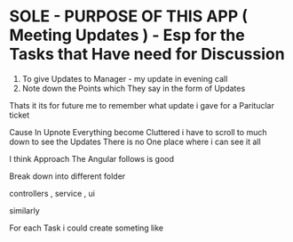 
# SOLE - PURPOSE OF THIS APP ( Meeting Updates ) - Esp for the Tasks that Have need for Discussion


1. To give Updates to Manager - my update in evening call
2. Note down the Points which They say in the form of Updates 



Thats it its for future me to remember what update i gave for a Parituclar ticket


Cause In Upnote Everything become Cluttered 
i have to scroll to much down to see the Updates There is no  One place where i can see it all



I think Approach The  Angular follows is good

Break down into different folder 

controllers , service , ui

similarly

For each Task i could create someting like 

